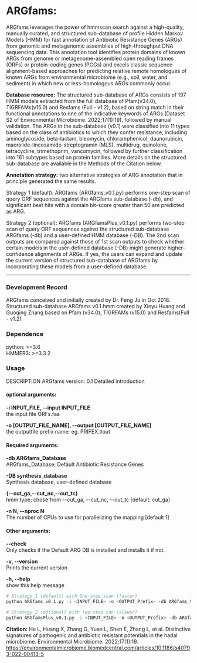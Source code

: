 # ARGfams: 

ARGfams leverages the power of hmmscan search against a high-quality, manually curated, and structured sub-database of profile Hidden Markov Models (HMM) for fast annotation of Antibiotic Resistance Genes (ARGs) from genomic and metagenomic assemblies of high-throughput DNA sequencing data. This annotation tool identifies protein domains of known ARGs from genome or metagenome-assembled open reading frames (ORFs) or protein-coding genes (PCGs) and excels classic sequence alignment-based approaches for predicting relative remote homologues of known ARGs from environmental microbiome (e.g., soil, water, and sediment) in which new or less-homologous ARGs commonly occur.

**Database resource:** The structured sub-database of ARGs consists of 197 HMM models extracted from the full database of Pfam(v34.0), TIGRFAMs(v15.0) and Resfams (Full - v1.2), based on string match in their functional annotations to one of the indicative keywords of ARGs (Dataset S2 of Environmental Microbiome. 2022;17(1):19), followed by manual validation. The ARGs in the sub-database (v0.1) were classified into 11 types based on the class of antibiotics to which they confer resistance, including aminoglycoside, beta-lactam, bleomycin, chloramphenicol, daunorubicin, macrolide-lincosamide-streptogramin (MLS), multidrug, quinolone, tetracycline, trimethoprim, vancomycin, followed by further classification into 161 subtypes based on protein families. More details on the structured sub-database are available in the Methods of the Citation below.

**Annotation strategy:** two alternative strategies of ARG annotation that in principle generated the same results.

Strategy 1 (default): ARGfams (ARGfams_v0.1.py) performs one-step scan of query ORF sequences against the ARGfams sub-database (-db), and significant best hits with a domain bit-score greater than 50 are predicted as ARG.

Strategy 2 (optional): ARGfams (ARGfamsPlus_v0.1.py) performs two-step scan of query ORF sequences against the structured sub-database ARGfams (-db) and a user-defined HMM database (-DB). The 2nd scan outputs are compared against those of 1st scan outputs to check whether certain models in the user-defined database (-DB) might generate higher-confidence alignments of ARGs. If yes, the users can expand and update the current version of structured sub-database of ARGfams by incorporating these models from a user-defined database.

---

### Development Record

ARGfams conceived and initially created by Dr. Feng Ju in Oct 2018. Structured sub-database ARGfams v0.1.hmm created by Xinyu Huang and Guoqing Zhang based on Pfam (v34.0), TIGRFAMs (v15.0) and Resfams(Full - v1.2)


### Dependence

python: >=3.6  
HMMER3: >=3.3.2



### Usage
DESCRIPTION ARGfams version: 0.1 Detailed introduction

#### optional arguments:
**-i INPUT_FILE, --input INPUT_FILE**  
the input file ORFs.faa  

**-o [OUTPUT_FILE_NAME], --output [OUTPUT_FILE_NAME]**  
the outputfile prefix name: eg. PRIFEX.tlout   

#### Required arguments:  
**-db ARGfams_Database**  
ARGfams_Database; Default Antibiotic Resistance Genes  

**-DB synthesis_database**  
Synthesis database, user-defined database

**{--cut_ga,--cut_nc,--cut_tc}**  
hmm type; chose from  --cut_ga, --cut_nc, --cut_tc [default: cut_ga] 

**-n N, --nproc N**  
The number of CPUs to use for parallelizing the mapping [default 1]  

#### Other arguments:  

**--check**  
Only checks if the Default ARG DB is installed and installs it if not.  

**-v, --version**  
Prints the current version

**-h, --help**  
show this help message



```bash
# Strategy 1 (default) with One-step scan (faster)
python ARGfams_v0.1.py -i <INPUT_FILE> -o <OUTPUT_Prefix> -db ARGfams_V0.1/ARGfams_v0.1.hmm -n 2

# Strategy 2 (optional) with two-step can (slower)
python ARGfamsPlus_v0.1.py -i <INPUT_FILE> -o <OUTPUT_Prefix> -db ARGfams_V0.1/ARGfams_v0.1.hmm -DB user_defined.hmm -n 2
```



**Citation:** He L, Huang X, Zhang G, Yuan L, Shen E, Zhang L, et al. Distinctive signatures of pathogenic and antibiotic resistant potentials in the hadal microbiome. Environmental Microbiome. 2022;17(1):19. https://environmentalmicrobiome.biomedcentral.com/articles/10.1186/s40793-022-00413-5
